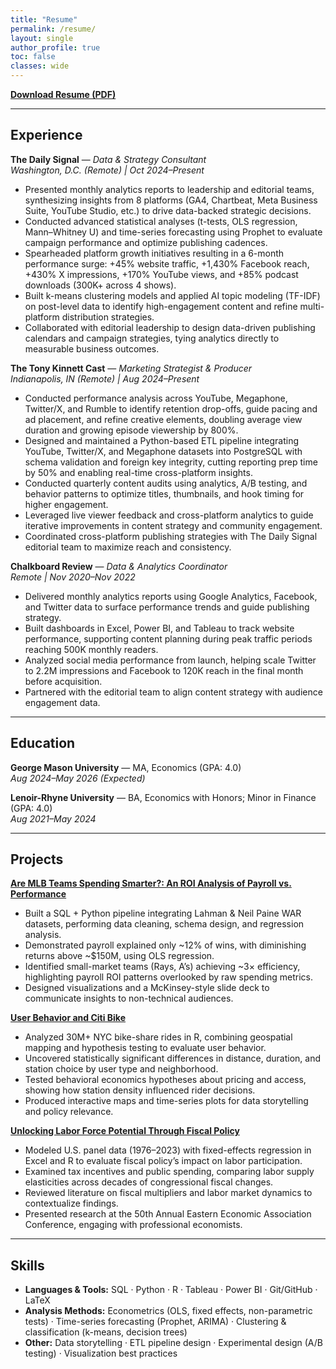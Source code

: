 ```yaml
---
title: "Resume"
permalink: /resume/
layout: single
author_profile: true
toc: false
classes: wide
---
```

[**Download Resume (PDF)**](/assets/docs/Daniel_Elmore_Resume__Updated_9_9_25_.pdf)

---

## Experience

**The Daily Signal** — *Data & Strategy Consultant*  
*Washington, D.C. (Remote) | Oct 2024–Present*  
- Presented monthly analytics reports to leadership and editorial teams, synthesizing insights from 8 platforms (GA4, Chartbeat, Meta Business Suite, YouTube Studio, etc.) to drive data-backed strategic decisions.  
- Conducted advanced statistical analyses (t-tests, OLS regression, Mann–Whitney U) and time-series forecasting using Prophet to evaluate campaign performance and optimize publishing cadences.  
- Spearheaded platform growth initiatives resulting in a 6-month performance surge: +45% website traffic, +1,430% Facebook reach, +430% X impressions, +170% YouTube views, and +85% podcast downloads (300K+ across 4 shows).  
- Built k-means clustering models and applied AI topic modeling (TF-IDF) on post-level data to identify high-engagement content and refine multi-platform distribution strategies.  
- Collaborated with editorial leadership to design data-driven publishing calendars and campaign strategies, tying analytics directly to measurable business outcomes.  

**The Tony Kinnett Cast** — *Marketing Strategist & Producer*  
*Indianapolis, IN (Remote) | Aug 2024–Present*  
- Conducted performance analysis across YouTube, Megaphone, Twitter/X, and Rumble to identify retention drop-offs, guide pacing and ad placement, and refine creative elements, doubling average view duration and growing episode viewership by 800%.  
- Designed and maintained a Python-based ETL pipeline integrating YouTube, Twitter/X, and Megaphone datasets into PostgreSQL with schema validation and foreign key integrity, cutting reporting prep time by 50% and enabling real-time cross-platform insights.  
- Conducted quarterly content audits using analytics, A/B testing, and behavior patterns to optimize titles, thumbnails, and hook timing for higher engagement.  
- Leveraged live viewer feedback and cross-platform analytics to guide iterative improvements in content strategy and community engagement.  
- Coordinated cross-platform publishing strategies with The Daily Signal editorial team to maximize reach and consistency.  

**Chalkboard Review** — *Data & Analytics Coordinator*  
*Remote | Nov 2020–Nov 2022*  
- Delivered monthly analytics reports using Google Analytics, Facebook, and Twitter data to surface performance trends and guide publishing strategy.  
- Built dashboards in Excel, Power BI, and Tableau to track website performance, supporting content planning during peak traffic periods reaching 500K monthly readers.  
- Analyzed social media performance from launch, helping scale Twitter to 2.2M impressions and Facebook to 120K reach in the final month before acquisition.  
- Partnered with the editorial team to align content strategy with audience engagement data.  

---

## Education

**George Mason University** — MA, Economics (GPA: 4.0)  
*Aug 2024–May 2026 (Expected)*  

**Lenoir-Rhyne University** — BA, Economics with Honors; Minor in Finance (GPA: 4.0)  
*Aug 2021–May 2024*  

---

## Projects

[**Are MLB Teams Spending Smarter?: An ROI Analysis of Payroll vs. Performance**](/projects/mlb-roi/)  
- Built a SQL + Python pipeline integrating Lahman & Neil Paine WAR datasets, performing data cleaning, schema design, and regression analysis.  
- Demonstrated payroll explained only ~12% of wins, with diminishing returns above ~$150M, using OLS regression.  
- Identified small-market teams (Rays, A’s) achieving ~3× efficiency, highlighting payroll ROI patterns overlooked by raw spending metrics.  
- Designed visualizations and a McKinsey-style slide deck to communicate insights to non-technical audiences.  

[**User Behavior and Citi Bike**](/projects/citi-bike/)  
- Analyzed 30M+ NYC bike-share rides in R, combining geospatial mapping and hypothesis testing to evaluate user behavior.  
- Uncovered statistically significant differences in distance, duration, and station choice by user type and neighborhood.  
- Tested behavioral economics hypotheses about pricing and access, showing how station density influenced rider decisions.  
- Produced interactive maps and time-series plots for data storytelling and policy relevance.  

[**Unlocking Labor Force Potential Through Fiscal Policy**](/projects/undergrad-thesis/)  
- Modeled U.S. panel data (1976–2023) with fixed-effects regression in Excel and R to evaluate fiscal policy’s impact on labor participation.  
- Examined tax incentives and public spending, comparing labor supply elasticities across decades of congressional fiscal changes.  
- Reviewed literature on fiscal multipliers and labor market dynamics to contextualize findings.  
- Presented research at the 50th Annual Eastern Economic Association Conference, engaging with professional economists.  

---

## Skills

- **Languages & Tools:** SQL · Python · R · Tableau · Power BI · Git/GitHub · LaTeX  
- **Analysis Methods:** Econometrics (OLS, fixed effects, non-parametric tests) · Time-series forecasting (Prophet, ARIMA) · Clustering & classification (k-means, decision trees)  
- **Other:** Data storytelling · ETL pipeline design · Experimental design (A/B testing) · Visualization best practices
